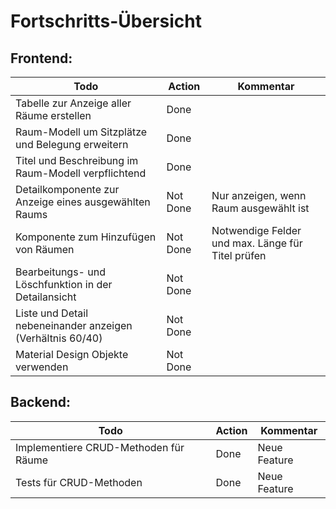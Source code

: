 # Fortschritts-Übersicht

## Frontend:

| Todo                                                       | Action   | Kommentar                     |
|------------------------------------------------------------|----------|-------------------------------|
| Tabelle zur Anzeige aller Räume erstellen                  | Done     |                               |
| Raum-Modell um Sitzplätze und Belegung erweitern           | Done     |                               |
| Titel und Beschreibung im Raum-Modell verpflichtend        | Done     |                               |
| Detailkomponente zur Anzeige eines ausgewählten Raums      | Not Done | Nur anzeigen, wenn Raum ausgewählt ist |
| Komponente zum Hinzufügen von Räumen                       | Not Done | Notwendige Felder und max. Länge für Titel prüfen |
| Bearbeitungs- und Löschfunktion in der Detailansicht       | Not Done |                               |
| Liste und Detail nebeneinander anzeigen (Verhältnis 60/40) | Not Done |                               |
| Material Design Objekte verwenden                          | Not Done |                               |

## Backend:

| Todo                                                       | Action | Kommentar     |
|------------------------------------------------------------|------|---------------|
| Implementiere CRUD-Methoden für Räume                      | Done | Neue Feature  |
| Tests für CRUD-Methoden                                    | Done | Neue Feature  |       

